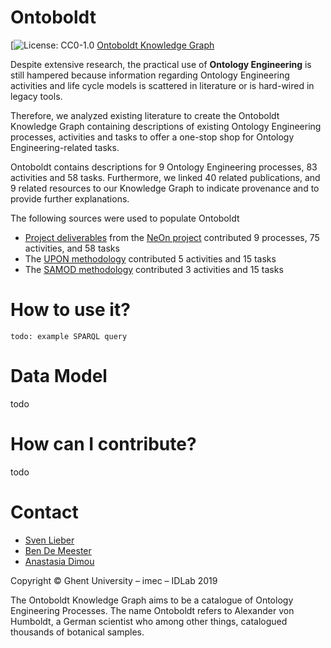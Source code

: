 # Ontoboldt

[![License: CC0-1.0](https://img.shields.io/badge/License-CC0%201.0-lightgrey.svg)
[Ontoboldt Knowledge Graph](https://w3id.org/ontoboldt/ns/ontoboldt)

Despite extensive research, 
the practical use of **Ontology Engineering** is still hampered
because information regarding Ontology Engineering activities 
and life cycle models is scattered in literature or is hard-wired in legacy tools.

Therefore, we analyzed existing literature to create the Ontoboldt Knowledge Graph 
containing descriptions of existing Ontology Engineering processes, 
activities and tasks to offer a one-stop shop for Ontology Engineering-related tasks.


Ontoboldt contains descriptions for 9 Ontology Engineering processes, 
83 activities and 58 tasks. 
Furthermore, we linked 40 related publications, 
and 9 related resources to our Knowledge Graph
to indicate provenance and to provide further explanations.

The following sources were used to populate Ontoboldt

* [Project deliverables](http://neon-project.org/nw/Deliverables.html) from the [NeOn project](http://neon-project.org/nw/Welcome_to_the_NeOn_Project.html) contributed 9 processes, 75 activities, and 58 tasks
* The [UPON methodology](https://www.sciencedirect.com/science/article/pii/S0306437908000628) contributed 5 activities and 15 tasks
* The [SAMOD methodology](http://essepuntato.github.io/samod/) contributed 3 activities and 15 tasks

# How to use it?

```
todo: example SPARQL query
```

# Data Model

todo

# How can I contribute?

todo

# Contact

* [Sven Lieber](https://sven-lieber.org)
* [Ben De Meester](https://ben.de-meester.org/)
* [Anastasia Dimou](mailto:anastasia.dimou@ugent.be)

Copyright © Ghent University – imec – IDLab 2019


The Ontoboldt Knowledge Graph aims to be a catalogue of Ontology Engineering Processes.
The name Ontoboldt refers to Alexander von Humboldt, a German scientist who among other things, catalogued thousands of botanical samples.
